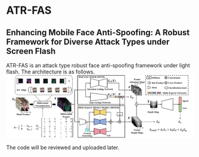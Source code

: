 # ATR-FAS
## Enhancing Mobile Face Anti-Spoofing: A Robust Framework for Diverse Attack Types under Screen Flash
ATR-FAS is  an attack type robust face anti-spoofing framework under light flash. The architecture is as follows.
![fig2](https://github.com/Chaochao-Lin/ATR-FAS/blob/main/imgs/fig2.png)

The code will be reviewed and uploaded later.

